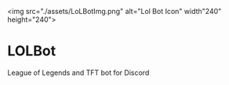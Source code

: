 <img src="./assets/LoLBotImg.png" alt="Lol Bot Icon" width"240" height="240"></img> 

# LOLBot
 League of Legends and TFT bot for Discord
